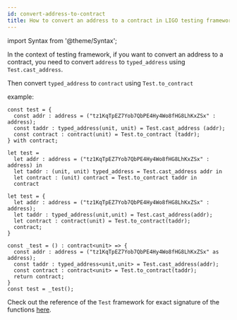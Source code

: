 ```yaml
---
id: convert-address-to-contract
title: How to convert an address to a contract in LIGO testing framework ?
---
```


import Syntax from '@theme/Syntax';

In the context of testing framework,
if you want to convert an address to a contract,
you need to convert `address` to `typed_address` using `Test.cast_address`.

Then convert `typed_address` to `contract` using `Test.to_contract`

example:

<Syntax syntax="pascaligo">

```pascaligo test-ligo group=addr2contract
const test = {
  const addr : address = ("tz1KqTpEZ7Yob7QbPE4Hy4Wo8fHG8LhKxZSx" : address);
  const taddr : typed_address(unit, unit) = Test.cast_address (addr);
  const contract : contract(unit) = Test.to_contract (taddr);
} with contract;
```

</Syntax>
<Syntax syntax="cameligo">

```cameligo test-ligo group=addr2contract
let test =
  let addr : address = ("tz1KqTpEZ7Yob7QbPE4Hy4Wo8fHG8LhKxZSx" : address) in
  let taddr : (unit, unit) typed_address = Test.cast_address addr in
  let contract : (unit) contract = Test.to_contract taddr in
  contract
```

</Syntax>
<Syntax syntax="reasonligo">

```reasonligo test-ligo group=addr2contract
let test = {
  let addr : address = ("tz1KqTpEZ7Yob7QbPE4Hy4Wo8fHG8LhKxZSx" : address);
  let taddr : typed_address(unit,unit) = Test.cast_address(addr);
  let contract : contract(unit) = Test.to_contract(taddr);
  contract;
}
```

</Syntax>
<Syntax syntax="jsligo">

```jsligo test-ligo group=addr2contract
const _test = () : contract<unit> => {
  const addr : address = ("tz1KqTpEZ7Yob7QbPE4Hy4Wo8fHG8LhKxZSx" as address);
  const taddr : typed_address<unit,unit> = Test.cast_address(addr);
  const contract : contract<unit> = Test.to_contract(taddr);
  return contract;
}
const test = _test();
```

</Syntax>

Check out the reference of the `Test` framework for exact signature of the functions [here](../reference/test.md).
